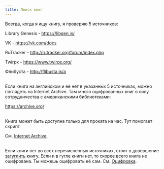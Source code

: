 ```yaml
---
title: Поиск книг
---
```


Всегда, когда я ищу книгу, я проверяю 5 источников:

Library Genesis - <https://libgen.is/>

VK - <https://vk.com/docs>

RuTracker - <http://rutracker.org/forum/index.php>

Twirpx - <https://www.twirpx.org/>

Флибуста - <http://flibusta.is/a>
<br><br>

Если книга на английском и её нет в указанных 5 источниках, можно поглядеть на Internet Archive. Там много оцифрованных книг в силу сотрудничества с американскими библиотеками:

<https://archive.org/>
<br><br>

Книга может быть доступна только для проката на час. Тут помогает скрипт.

См. [Internet Archive](/ru/internet-archive).
<br><br>

Если книги нет во всех перечисленных источниках, стоит в довершение [загуглить](/ru/search-engines) книгу. Если и в гугле книги нет, то скорее всего книга не оцифрована. Ты можешь оцифровать её сам. См. [Оцифровка](/ru/digitization).